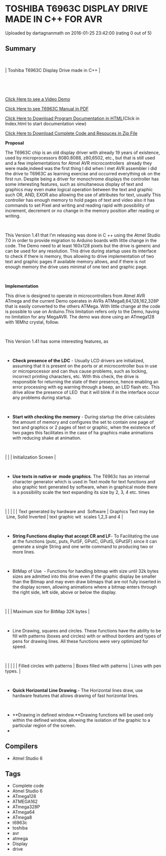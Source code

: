 # TOSHIBA T6963C DISPLAY DRIVE MADE IN C++ FOR AVR

Uploaded by dartagnanmath on 2016-01-25 23:42:00 (rating 0 out of 5)

## Summary

 




| Toshiba T6963C Display Drive made in C++ |


 


 


[Click Here to see a Video Demo](https://www.youtube.com/watch?v=dIPQNgKR-dA)


[Click Here to see T6963C Manual in PDF](https://drive.google.com/file/d/0B1QnTm7-MH8NZVZBeEJtZGp1MjQ/view?usp=sharing)


[Click Here to Download Program Documentation in HTML](https://spaces.atmel.com/gf/download/docmanfileversion/7451/12646/html.zip)(Click in Index.html to start documentation view)


[Click Here to Download Complete Code and Resouces in Zip File](https://spaces.atmel.com/gf/download/wikifiles/1802/12707/_T6963C_Drive_V141.zip)


**Proposal**


The T6963C chip is an old display driver with already 19 years of existence, used by microprocessors 8080.8088, z80,6502, etc., but that is still used and a few implementations for Atmel AVR microcontrollers  already they were made,indeed was the first thing I did when I met AVR assembler i did the drive to T6963C as learning exercise and occurred everything ok on the first run. Despite being a driver for monochrome displays the controller has some interesting features, such as simultaneous display of text and graphics may even make logical operation between the text and graphic such OR, AND, EXOR also allowing the use of attributes for text, usually This controller has enough memory to hold pages of text and video also it has commands to set Pixel and writing and reading rapid with possibility of increment, decrement or no change in the memory position after reading or writing.


 


This Version 1.41 that I'm releasing was done in C ++ using the Atmel Studio 7.0 in order to provide migration to Arduino boards with little change in the code. The Demo need to at least 160x128 pixels but the drive is generic and can be used for any resolution. This drive during startup uses its interface to check if there is memory, thus allowing to drive implementation of two text and graphic pages if available memory allows, and if there is not enough memory the drive uses minimal of one text and graphic page.



 


**Implementation**


This drive is designed to operate in microcontrollers from Atmel AVR ATmega and the current Demo operates in AVRs ATMega8,64,128,162,328P that is easily converted to the others ATMega. With little change at the code is possible to use on Arduino.This limitation refers only to the Demo, having no limitation for any MegaAVR. The demo was done using an ATmega128 with 16Mhz crystal, follow.


 


This Version 1.41 has some interesting features, as


 


* **Check presence of the LDC** - Usually LCD drivers are initialized, assuming that it is present on the ports or at microcontroller bus in use or microprocessor and can thus cause problems, such as locking, incorrect printing characters, etc. With this check, the drive is responsible for returning the state of their presence, hence enabling an error processing with eg warning through a beep, an LED flash etc. This drive allow the presence of LED  that it will blink if in the interface occur any problems during startup.

 



* **Start with checking the memory** - During startup the drive calculates the amount of memory and configures the set to contain one page of text and graphics or 2 pages of text or graphic, when the existence of two pages this facilitates in the case of ha graphics make animations with reducing shake at animation.

 




|  |
| Initialization Screen |


 


* **Use texts in native or  mode** **graphics**. The T6963c has an internal character generator which is used in Text mode for text functions and also graphic text generated by software, when in graphical mode there is a possibility scale the text expanding its size by 2, 3, 4 etc. times

 




|  |  |  |
| Text generated by hardware and  Software | Graphics Text may be  Line, Solid Inverted | text graphic wit  scales 1,2,3 and 4 |


 



* **String Functions display that accept CR and LF**- To Facilitating the use at the functions (putc, puts, PutSF, GPutC, GPutS, GPutSF) since it can generate a single String and one write command to producing two or more lines.

 


* BitMap of Use  - Functions for handling bitmap with size until 32k bytes sizes are admitted into this drive even if the graphic display be smaller than the Bitmap and may even draw bitmaps that are not fully inserted in the display screen, allowing animations where a bitmap enters through the right side, left side, above or below the display.

 




|  |
| Maximum size for BitMap 32K bytes |


 


* Line Drawing, squares and circles. These functions have the ability to be fill with patterns (boxes and circles) with or without borders and types of pens for drawing lines. All these functions were very optimized for speed.

 




|  |  |  |
| Filled circles with patterns | Boxes filled with patterns | Lines with pen types. |


 



* **Quick Horizontal Line Drawing**.- The Horizontal lines draw, use hardware features that allows drawing of fast horizontal lines.

 


* **Drawing in defined window.**Drawing functions will be used only within the defined window, allowing the isolation of the graphic to a particular region of the screen.
*

## Compilers

- Atmel Studio 6

## Tags

- Complete code
- Atmel Studio 6
- ATmega128
- ATMEGA162
- ATmega328P
- ATmega64
- ATmega8
- t6963c
- toshiba
- avr
- atmega
- Display
- drive
